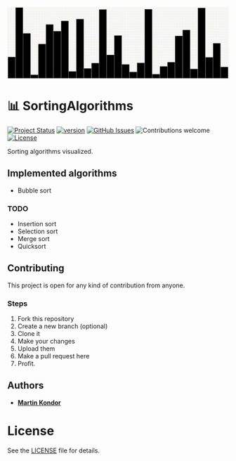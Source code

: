 <p align="center"><img src="public/img/SortingAlgorithms.gif" width="550"></p>

# 📊 SortingAlgorithms

[![Project Status](https://img.shields.io/badge/status-active-brightgreen.svg)](https://github.com/MartinKondor/SortingAlgorithms/)
[![version](https://img.shields.io/badge/version-21.05-brightgreen.svg)](https://github.com/MartinKondor/SortingAlgorithms/)
[![GitHub Issues](https://img.shields.io/github/issues/MartinKondor/SortingAlgorithms.svg)](https://github.com/MartinKondor/SortingAlgorithms/issues)
![Contributions welcome](https://img.shields.io/badge/contributions-welcome-blue.svg)
[![License](https://img.shields.io/badge/license-MIT-blue.svg)](https://opensource.org/licenses/MIT)

Sorting algorithms visualized.

## Implemented algorithms
  * Bubble sort
  
### TODO
  * Insertion sort
  * Selection sort
  * Merge sort
  * Quicksort

## Contributing

This project is open for any kind of contribution from anyone.

### Steps

1. Fork this repository
2. Create a new branch (optional)
3. Clone it
4. Make your changes
5. Upload them
6. Make a pull request here
7. Profit.

## Authors

* **[Martin Kondor](https://github.com/MartinKondor)**

# License

See the [LICENSE](LICENSE) file for details.
